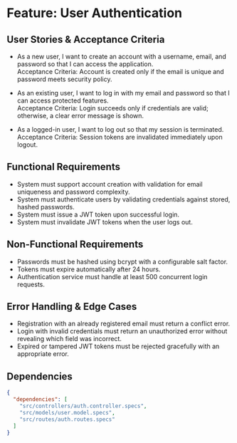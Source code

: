 # Feature: User Authentication

## User Stories & Acceptance Criteria

- As a new user, I want to create an account with a username, email, and password so that I can access the application.  
  Acceptance Criteria: Account is created only if the email is unique and password meets security policy.

- As an existing user, I want to log in with my email and password so that I can access protected features.  
  Acceptance Criteria: Login succeeds only if credentials are valid; otherwise, a clear error message is shown.

- As a logged-in user, I want to log out so that my session is terminated.  
  Acceptance Criteria: Session tokens are invalidated immediately upon logout.

## Functional Requirements

- System must support account creation with validation for email uniqueness and password complexity.
- System must authenticate users by validating credentials against stored, hashed passwords.
- System must issue a JWT token upon successful login.
- System must invalidate JWT tokens when the user logs out.

## Non-Functional Requirements

- Passwords must be hashed using bcrypt with a configurable salt factor.
- Tokens must expire automatically after 24 hours.
- Authentication service must handle at least 500 concurrent login requests.

## Error Handling & Edge Cases

- Registration with an already registered email must return a conflict error.
- Login with invalid credentials must return an unauthorized error without revealing which field was incorrect.
- Expired or tampered JWT tokens must be rejected gracefully with an appropriate error.

## Dependencies

```json
{
  "dependencies": [
    "src/controllers/auth.controller.specs",
    "src/models/user.model.specs",
    "src/routes/auth.routes.specs"
  ]
}
